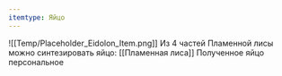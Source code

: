 ```yaml
---
itemtype: Яйцо
---
```

![[Temp/Placeholder_Eidolon_Item.png]]
Из 4 частей Пламенной лисы можно синтезировать яйцо: [[Пламенная лиса]] Полученное яйцо персональное
